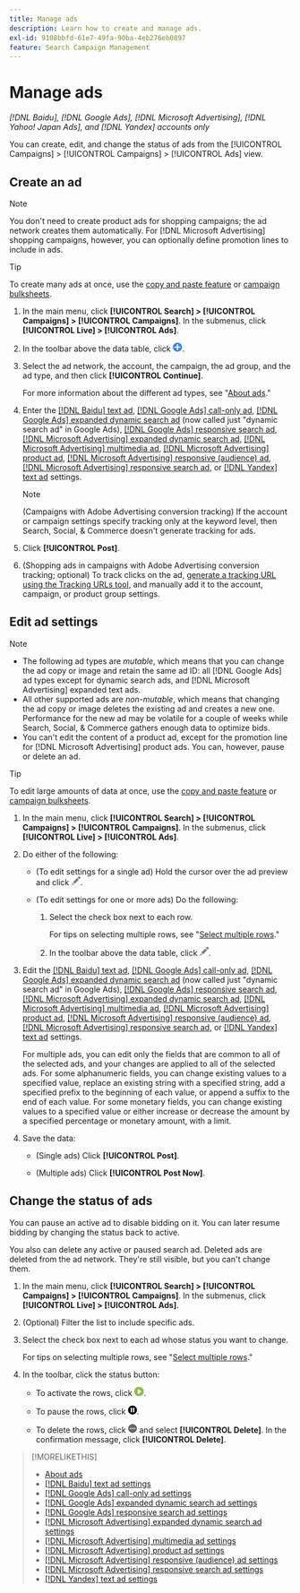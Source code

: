 ```yaml
---
title: Manage ads
description: Learn how to create and manage ads.
exl-id: 9108bbfd-61e7-49fa-90ba-4eb276eb0897
feature: Search Campaign Management
---
```

# Manage ads

*[!DNL Baidu], [!DNL Google Ads], [!DNL Microsoft Advertising], [!DNL Yahoo! Japan Ads], and [!DNL Yandex] accounts only*

You can create, edit, and change the status of ads from the [!UICONTROL Campaigns] > [!UICONTROL Campaigns] > [!UICONTROL Ads] view.

## Create an ad

>[!NOTE]
>
>You don't need to create product ads for shopping campaigns; the ad network creates them automatically. For [!DNL Microsoft Advertising] shopping campaigns, however, you can optionally define promotion lines to include in ads.

>[!TIP]
>
>To create many ads at once, use the [copy and paste feature](/help/search-social-commerce/campaign-management/campaigns/copy-paste.md) or [campaign bulksheets](/help/search-social-commerce/campaign-management/bulksheets/bulksheet-about.md).

1. In the main menu, click **[!UICONTROL Search] > [!UICONTROL Campaigns] > [!UICONTROL Campaigns]**. In the submenus, click **[!UICONTROL Live] > [!UICONTROL Ads]**.

1. In the toolbar above the data table, click ![Create](/help/search-social-commerce/assets/add.png "Create").

1. Select the ad network, the account, the campaign, the ad group, and the ad type, and then click **[!UICONTROL Continue]**.
   
   For more information about the different ad types, see "[About ads](ad-about.md)."

1. Enter the [[!DNL Baidu] text ad](ad-settings-baidu-text.md), [[!DNL Google Ads] call-only ad](ad-settings-google-call.md), [[!DNL Google Ads] expanded dynamic search ad](ad-settings-google-dsa.md) (now called just "dynamic search ad" in Google Ads), [[!DNL Google Ads] responsive search ad](ad-settings-google-rsa.md), [[!DNL Microsoft Advertising] expanded dynamic search ad](ad-settings-microsoft-dsa.md), [[!DNL Microsoft Advertising] multimedia ad](ad-settings-microsoft-multimedia.md), [[!DNL Microsoft Advertising] product ad](ad-settings-microsoft-product.md), [[!DNL Microsoft Advertising] responsive (audience) ad](ad-settings-microsoft-responsive.md), [[!DNL Microsoft Advertising] responsive search ad](ad-settings-microsoft-rsa.md), or [[!DNL Yandex] text ad](ad-settings-yandex-text.md) settings.
   
   >[!NOTE]
   >
   >(Campaigns with Adobe Advertising conversion tracking) If the account or campaign settings specify tracking only at the keyword level, then Search, Social, & Commerce doesn't generate tracking for ads.

1. Click **[!UICONTROL Post]**.

1. (Shopping ads in campaigns with Adobe Advertising conversion tracking; optional) To track clicks on the ad, [generate a tracking URL using the Tracking URLs tool](/help/search-social-commerce/tools/click-tracking-url-generate.md), and manually add it to the account, campaign, or product group settings.

## Edit ad settings

>[!NOTE]
>
>* The following ad types are *mutable*, which means that you can change the ad copy or image and retain the same ad ID: all [!DNL Google Ads] ad types except for dynamic search ads, and [!DNL Microsoft Advertising] expanded text ads.
>* All other supported ads are *non-mutable*, which means that changing the ad copy or image deletes the existing ad and creates a new one. Performance for the new ad may be volatile for a couple of weeks while Search, Social, & Commerce gathers enough data to optimize bids.
>* You can't edit the content of a product ad, except for the promotion line for [!DNL Microsoft Advertising] product ads. You can, however, pause or delete an ad.

>[!TIP]
>
>To edit large amounts of data at once, use the [copy and paste feature](/help/search-social-commerce/campaign-management/campaigns/copy-paste.md) or [campaign bulksheets](/help/search-social-commerce/campaign-management/bulksheets/bulksheet-about.md).

1. In the main menu, click **[!UICONTROL Search] > [!UICONTROL Campaigns] > [!UICONTROL Campaigns]**. In the submenus, click **[!UICONTROL Live] > [!UICONTROL Ads]**.

1. Do either of the following:
   
   * (To edit settings for a single ad) Hold the cursor over the ad preview and click ![Edit](/help/search-social-commerce/assets/edit.png "Edit").
   
   * (To edit settings for one or more ads) Do the following:
     
     1. Select the check box next to each row.
     
        For tips on selecting multiple rows, see "[Select multiple rows](/help/search-social-commerce/common-tasks/navigation-editing-selection/multiple-rows-select.md)."
     
     1. In the toolbar above the data table, click ![Edit](/help/search-social-commerce/assets/edit.png "Edit").

1. Edit the [[!DNL Baidu] text ad](ad-settings-baidu-text.md), [[!DNL Google Ads] call-only ad](ad-settings-google-call.md), [[!DNL Google Ads] expanded dynamic search ad](ad-settings-google-dsa.md) (now called just "dynamic search ad" in Google Ads), [[!DNL Google Ads] responsive search ad](ad-settings-google-rsa.md), [[!DNL Microsoft Advertising] expanded dynamic search ad](ad-settings-microsoft-dsa.md), [[!DNL Microsoft Advertising] multimedia ad](ad-settings-microsoft-multimedia.md), [[!DNL Microsoft Advertising] product ad](ad-settings-microsoft-product.md), [[!DNL Microsoft Advertising] responsive (audience) ad](ad-settings-microsoft-responsive.md), [[!DNL Microsoft Advertising] responsive search ad](ad-settings-microsoft-rsa.md), or [[!DNL Yandex] text ad](ad-settings-yandex-text.md) settings.

   For multiple ads, you can edit only the fields that are common to all of the selected ads, and your changes are applied to all of the selected ads. For some alphanumeric fields, you can change existing values to a specified value, replace an existing string with a specified string, add a specified prefix to the beginning of each value, or append a suffix to the end of each value. For some monetary fields, you can change existing values to a specified value or either increase or decrease the amount by a specified percentage or monetary amount, with a limit.

1. Save the data:

   * (Single ads) Click **[!UICONTROL Post]**.
   
   * (Multiple ads) Click **[!UICONTROL Post Now]**.

## Change the status of ads

You can pause an active ad to disable bidding on it. You can later resume bidding by changing the status back to active.

You also can delete any active or paused search ad. Deleted ads are deleted from the ad network. They're still visible, but you can't change them.

1. In the main menu, click **[!UICONTROL Search] > [!UICONTROL Campaigns] > [!UICONTROL Campaigns]**. In the submenus, click **[!UICONTROL Live] > [!UICONTROL Ads]**.

1. (Optional) Filter the list to include specific ads.

1. Select the check box next to each ad whose status you want to change.

   For tips on selecting multiple rows, see "[Select multiple rows](/help/search-social-commerce/common-tasks/navigation-editing-selection/multiple-rows-select.md)."

1. In the toolbar, click the status button:

   * To activate the rows, click ![Activate](/help/search-social-commerce/assets/activate.png "Activate").
   
   * To pause the rows, click ![Pause](/help/search-social-commerce/assets/pause.png "Pause").
   
   * To delete the rows, click ![More](/help/search-social-commerce/assets/more.png "More") and select **[!UICONTROL Delete]**. In the confirmation message, click **[!UICONTROL Delete]**.

>[!MORELIKETHIS]
>
>* [About ads](ad-about.md)
>* [[!DNL Baidu] text ad settings](ad-settings-baidu-text.md)
>* [[!DNL Google Ads] call-only ad settings](ad-settings-google-call.md)
>* [[!DNL Google Ads] expanded dynamic search ad settings](ad-settings-google-dsa.md)
>* [[!DNL Google Ads] responsive search ad settings](ad-settings-google-rsa.md)
>* [[!DNL Microsoft Advertising] expanded dynamic search ad settings](ad-settings-microsoft-dsa.md)
>* [[!DNL Microsoft Advertising] multimedia ad settings](ad-settings-microsoft-multimedia.md)
>* [[!DNL Microsoft Advertising] product ad settings](ad-settings-microsoft-product.md)
>* [[!DNL Microsoft Advertising] responsive (audience) ad settings](ad-settings-microsoft-responsive.md)
>* [[!DNL Microsoft Advertising] responsive search ad settings](ad-settings-microsoft-rsa.md)
>* [[!DNL Yandex] text ad settings](ad-settings-yandex-text.md)

